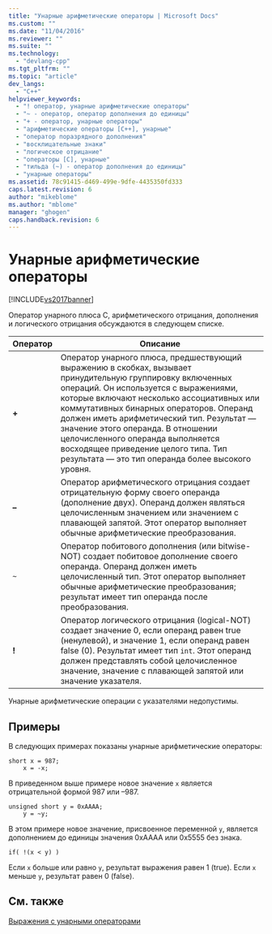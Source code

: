 ```yaml
---
title: "Унарные арифметические операторы | Microsoft Docs"
ms.custom: ""
ms.date: "11/04/2016"
ms.reviewer: ""
ms.suite: ""
ms.technology: 
  - "devlang-cpp"
ms.tgt_pltfrm: ""
ms.topic: "article"
dev_langs: 
  - "C++"
helpviewer_keywords: 
  - "! оператор, унарные арифметические операторы"
  - "~ - оператор, оператор дополнения до единицы"
  - "+ - оператор, унарные операторы"
  - "арифметические операторы [C++], унарные"
  - "оператор поразрядного дополнения"
  - "восклицательные знаки"
  - "логическое отрицание"
  - "операторы [C], унарные"
  - "тильда (~) - оператор дополнения до единицы"
  - "унарные операторы"
ms.assetid: 78c91415-d469-499e-9dfe-4435350fd333
caps.latest.revision: 6
author: "mikeblome"
ms.author: "mblome"
manager: "ghogen"
caps.handback.revision: 6
---
```

# Унарные арифметические операторы
[!INCLUDE[vs2017banner](../assembler/inline/includes/vs2017banner.md)]

Оператор унарного плюса C, арифметического отрицания, дополнения и логического отрицания обсуждаются в следующем списке.  
  
|Оператор|Описание|  
|--------------|--------------|  
|**\+**|Оператор унарного плюса, предшествующий выражению в скобках, вызывает принудительную группировку включенных операций.  Он используется с выражениями, которые включают несколько ассоциативных или коммутативных бинарных операторов.  Операнд должен иметь арифметический тип.  Результат — значение этого операнда.  В отношении целочисленного операнда выполняется восходящее приведение целого типа.  Тип результата — это тип операнда более высокого уровня.|  
|**–**|Оператор арифметического отрицания создает отрицательную форму своего операнда \(дополнение двух\).  Операнд должен являться целочисленным значением или значением с плавающей запятой.  Этот оператор выполняет обычные арифметические преобразования.|  
|`~`|Оператор побитового дополнения \(или bitwise\-NOT\) создает побитовое дополнение своего операнда.  Операнд должен иметь целочисленный тип.  Этот оператор выполняет обычные арифметические преобразования; результат имеет тип операнда после преобразования.|  
|**\!**|Оператор логического отрицания \(logical\-NOT\) создает значение 0, если операнд равен true \(ненулевой\), и значение 1, если операнд равен false \(0\).  Результат имеет тип `int`.  Этот операнд должен представлять собой целочисленное значение, значение с плавающей запятой или значение указателя.|  
  
 Унарные арифметические операции с указателями недопустимы.  
  
## Примеры  
 В следующих примерах показаны унарные арифметические операторы:  
  
```  
short x = 987;  
    x = -x;  
```  
  
 В приведенном выше примере новое значение `x` является отрицательной формой 987 или –987.  
  
```  
unsigned short y = 0xAAAA;  
    y = ~y;  
```  
  
 В этом примере новое значение, присвоенное переменной `y`, является дополнением до единицы значения 0xAAAA или 0x5555 без знака.  
  
```  
if( !(x < y) )  
```  
  
 Если `x` больше или равно `y`, результат выражения равен 1 \(true\).  Если `x` меньше `y`, результат равен 0 \(false\).  
  
## См. также  
 [Выражения с унарными операторами](../Topic/Expressions%20with%20Unary%20Operators.md)
